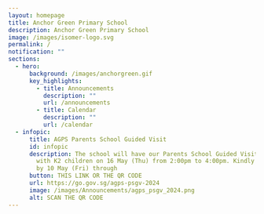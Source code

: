 ```yaml
---
layout: homepage
title: Anchor Green Primary School
description: Anchor Green Primary School
image: /images/isomer-logo.svg
permalink: /
notification: ""
sections:
  - hero:
      background: /images/anchorgreen.gif
      key_highlights:
        - title: Announcements
          description: ""
          url: /announcements
        - title: Calendar
          description: ""
          url: /calendar
  - infopic:
      title: AGPS Parents School Guided Visit
      id: infopic
      description: The school will have our Parents School Guided Visit for parents
        with K2 children on 16 May (Thu) from 2:00pm to 4:00pm. Kindly register
        by 10 May (Fri) through
      button: THIS LINK OR THE QR CODE
      url: https://go.gov.sg/agps-psgv-2024
      image: /images/Announcements/agps_psgv_2024.png
      alt: SCAN THE QR CODE
---
```

